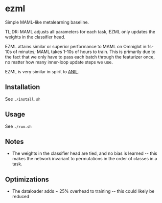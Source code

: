 # ezml

Simple MAML-like metalearning baseline.

TL;DR: MAML adjusts all parameters for each task, EZML only updates the weights in the classifier head.

EZML attains similar or superior performance to MAML on Omniglot in 1s-10s of minutes; MAML takes 1-10s of hours to train.  This is primarily due to the fact that we only have to pass each batch through the featurizer once, no matter how many inner-loop update steps we use.

EZML is very similar in spirit to [ANIL](https://arxiv.org/abs/1909.09157).

## Installation

See `./install.sh`

## Usage

See `./run.sh`

## Notes

- The weights in the classifier head are tied, and no bias is learned -- this makes the network invariant to permutations in the order of classes in a task.

## Optimizations

- The dataloader adds ~ 25% overhead to training -- this could likely be reduced